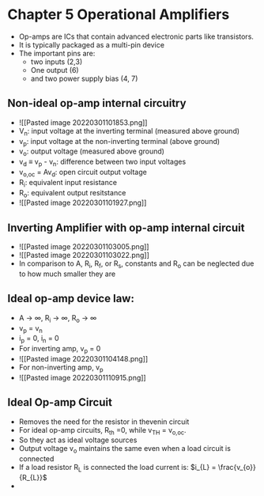 # Chapter 5 Operational Amplifiers
- Op-amps are ICs that contain advanced electronic parts like transistors.
- It is typically packaged as a multi-pin device
- The important pins are: 
	- two inputs (2,3)
	- One output (6)
	- and two power supply bias (4, 7)
## Non-ideal op-amp internal circuitry
- ![[Pasted image 20220301101853.png]]
- V<sub>n</sub>: input voltage at the inverting terminal (measured above ground)
- v<sub>p</sub>: input voltage at the non-inverting terminal (above ground)
- v<sub>o</sub>: output voltage (measured above ground)
- v<sub>d</sub> $\equiv$ v<sub>p</sub> - v<sub>n</sub>: difference between two input voltages
- v<sub>o,oc</sub> = Av<sub>d</sub>: open circuit output voltage
- R<sub>i</sub>: equivalent input resistance
- R<sub>o</sub>: equivalent output resitstance
- ![[Pasted image 20220301101927.png]]
## Inverting Amplifier with op-amp internal circuit
- ![[Pasted image 20220301103005.png]]
- ![[Pasted image 20220301103022.png]]
- In comparison to A, R<sub>i</sub>, R<sub>f</sub>, or R<sub>s</sub>, constants and R<sub>o</sub> can be neglected due to how much smaller they are
## Ideal op-amp device law: 
- A -> $\infty$, R<sub>i</sub> -> $\infty$, R<sub>o</sub> -> $\infty$ 
- v<sub>p</sub> = v<sub>n</sub>
- i<sub>p</sub> = 0, i<sub>n</sub> = 0
- For inverting amp, v<sub>p</sub> = 0
- ![[Pasted image 20220301104148.png]]
- For non-inverting amp, v<sub>p</sub>
- ![[Pasted image 20220301110915.png]]
## Ideal Op-amp Circuit
- Removes the need for the resistor in thevenin circuit
- For ideal op-amp circuits, R<sub>th</sub> =0, while v<sub>TH</sub> = v<sub>o,oc</sub>.
- So they act as ideal voltage sources 
- Output voltage v<sub>o</sub> maintains the same even when a load circuit is connected
- If a load resistor R<sub>L</sub> is connected the load current is:
	$i_{L} = \frac{v_{o}}{R_{L}}$
- 
